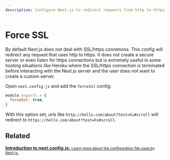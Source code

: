 ```yaml
---
description: Configure Next.js to redirect requests from http to https (does not create a secure server)
---
```


# Force SSL


By default Next.js does not deal with SSL/https connetions. This config will redirect any request that uses http to https. It does not create a secure server or even listen for https connections but is extremely useful in some hosting situations like Heroku where the SSL/https connection is terminated before interacting with the Next.js server and the user does not want to create a custom server.

Open `next.config.js` and add the `forceSsl` config:

```js
module.exports = {
  forceSsl: true,
}
```

With this option set, urls like `http://hello.com/about?test=hi#scroll` will redirect to `https://hello.com/about?test=hi#scroll`. 

## Related

<div class="card">
  <a href="/docs/api-reference/next.config.js/introduction.md">
    <b>Introduction to next.config.js:</b>
    <small>Learn more about the configuration file used by Next.js.</small>
  </a>
</div>
